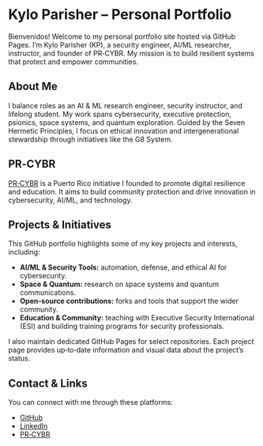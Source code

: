 # Kylo Parisher – Personal Portfolio  
Bienvenidos! Welcome to my personal portfolio site hosted via GitHub Pages. I’m Kylo Parisher (KP), a security engineer, AI/ML researcher, instructor, and founder of PR‑CYBR. My mission is to build resilient systems that protect and empower communities.  

## About Me  
I balance roles as an AI & ML research engineer, security instructor, and lifelong student. My work spans cybersecurity, executive protection, psionics, space systems, and quantum exploration. Guided by the Seven Hermetic Principles, I focus on ethical innovation and intergenerational stewardship through initiatives like the G8 System.  

## PR‑CYBR  
[PR‑CYBR](https://github.com/pr-cybr) is a Puerto Rico initiative I founded to promote digital resilience and education. It aims to build community protection and drive innovation in cybersecurity, AI/ML, and technology.  

## Projects & Initiatives  
This GitHub portfolio highlights some of my key projects and interests, including:  
- **AI/ML & Security Tools:** automation, defense, and ethical AI for cybersecurity.  
- **Space & Quantum:** research on space systems and quantum communications.  
- **Open‑source contributions:** forks and tools that support the wider community.  
- **Education & Community:** teaching with Executive Security International (ESI) and building training programs for security professionals.  

I also maintain dedicated GitHub Pages for select repositories. Each project page provides up‑to‑date information and visual data about the project’s status.  

## Contact & Links  
You can connect with me through these platforms:  
- [GitHub](https://github.com/cywf)  
- [LinkedIn](https://www.linkedin.com/in/kparisher/)  
- [PR‑CYBR](https://github.com/pr-cybr)
